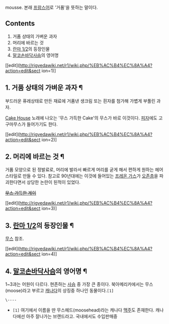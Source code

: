 mousse. 본래 [프랑스어](%ED%94%84%EB%9E%91%EC%8A%A4%EC%96%B4.md)로 '거품'을 뜻하는 말이다.

## Contents

    

1. 거품 상태의 가벼운 과자 
2. 머리에 바르는 것 
3. [란마 1/2](%EB%9E%80%EB%A7%88%201/2.md)의 등장인물 
4. [말코손바닥사슴](%EB%A7%90%EC%BD%94%EC%86%90%EB%B0%94%EB%8B%A5%EC%82%AC%EC%8A%B4.md)의 영어명 

[[edit](http://rigvedawiki.net/r1/wiki.php/%EB%AC%B4%EC%8A%A4?action=edit&sect
ion=1)]

## 1. 거품 상태의 가벼운 과자 ¶

부드러운 퓨레상태로 만든 재료에 거품낸 생크림 또는 흰자를 첨가해 가볍게 부풀린 과자.

  

[Cake House](Cake%20House.md) 노래에 나오는 '무스 가득한 Cake'의 무스가 바로 이것이다.
[피자](%ED%94%BC%EC%9E%90.md)에도 고구마무스가 들어가기도 한다.

  

[[edit](http://rigvedawiki.net/r1/wiki.php/%EB%AC%B4%EC%8A%A4?action=edit&sect
ion=2)]

## 2. 머리에 바르는 것 ¶

거품 모양으로 된 정발료로, 머리에 발라서 빠르게 머리를 굳게 해서 편하게 원하는 헤어스타일로 만들 수 있다. 참고로 90년대에는 이것에
들어있는 [프레온 가스](%ED%94%84%EB%A0%88%EC%98%A8%20%EA%B0%80%EC%8A%A4.md)가
[오존층](%EC%98%A4%EC%A1%B4%EC%B8%B5.md)을 파괴한다면서 상당한 논란이 된적이 있었다.

  

<del>[무스 가득한 게이](%EA%B2%8C%EC%9D%B4%20%ED%95%98%EC%9A%B0%EC%8A%A4.md)</del>

  

[[edit](http://rigvedawiki.net/r1/wiki.php/%EB%AC%B4%EC%8A%A4?action=edit&sect
ion=3)]

## 3. [란마 1/2](%EB%9E%80%EB%A7%88%201/2.md)의 등장인물 ¶

[무스](%EB%AC%B4%EC%8A%A4%28%EB%9E%80%EB%A7%88%201/2%29.md) 참조.

  

[[edit](http://rigvedawiki.net/r1/wiki.php/%EB%AC%B4%EC%8A%A4?action=edit&sect
ion=4)]

## 4. [말코손바닥사슴](%EB%A7%90%EC%BD%94%EC%86%90%EB%B0%94%EB%8B%A5%EC%82%AC%EC%8A%B4.md)의 영어명 ¶

1~3과는 어원이 다르다. 현존하는 [사슴](%EC%82%AC%EC%8A%B4.md) 중 가장 큰 종이다. 북아메리카에서는
무스(moose)라고 부르고 [캐나다](%EC%BA%90%EB%82%98%EB%8B%A4.md)의 상징중 하나인 동물이다.`[1]`

`\----`

  * `[1]` 여기에서 이름을 딴 무스헤드(moosehead)라는 캐나다 [맥주](%EB%A7%A5%EC%A3%BC.md)도 존재한다. 캐나다에선 아주 잘나가는 브랜드라고. 국내에서도 수입판매중

